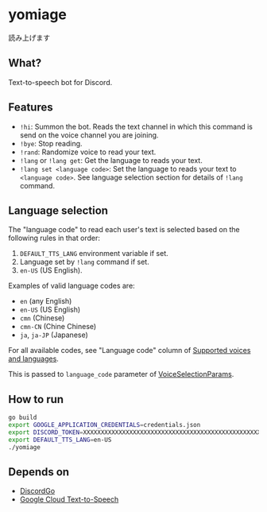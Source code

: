 # yomiage

読み上げます

## What?

Text-to-speech bot for Discord.

## Features

- `!hi`: Summon the bot. Reads the text channel in which this command is send on the voice channel you are joining.
- `!bye`: Stop reading.
- `!rand`: Randomize voice to read your text.
- `!lang` or `!lang get`: Get the language to reads your text.
- `!lang set <language code>`: Set the language to reads your text to `<language code>`. See language selection section for details of `!lang` command.

## Language selection

The "language code" to read each user's text is selected based on the following rules in that order:

1. `DEFAULT_TTS_LANG` environment variable if set.
2. Language set by `!lang` command if set.
3. `en-US` (US English).

Examples of valid language codes are:

- `en` (any English)
- `en-US` (US English)
- `cmn` (Chinese)
- `cmn-CN` (Chine Chinese)
- `ja`, `ja-JP` (Japanese)

For all available codes, see "Language code" column of [Supported voices and languages](https://cloud.google.com/text-to-speech/docs/voices).

This is passed to `language_code` parameter of [VoiceSelectionParams](https://cloud.google.com/text-to-speech/docs/reference/rpc/google.cloud.texttospeech.v1#voiceselectionparams).

## How to run

```sh
go build
export GOOGLE_APPLICATION_CREDENTIALS=credentials.json
export DISCORD_TOKEN=XXXXXXXXXXXXXXXXXXXXXXXXXXXXXXXXXXXXXXXXXXXXXXXXXXXXXXXXXXX
export DEFAULT_TTS_LANG=en-US
./yomiage
```

## Depends on

- [DiscordGo](https://github.com/bwmarrin/discordgo)
- [Google Cloud Text-to-Speech](https://cloud.google.com/text-to-speech)

